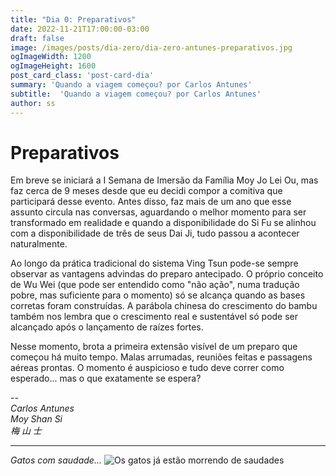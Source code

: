 ```yaml
---
title: "Dia 0: Preparativos"
date: 2022-11-21T17:00:00-03:00
draft: false
image: /images/posts/dia-zero/dia-zero-antunes-preparativos.jpg
ogImageWidth: 1200
ogImageHeight: 1600
post_card_class: 'post-card-dia'
summary: 'Quando a viagem começou? por Carlos Antunes'
subtitle:  'Quando a viagem começou? por Carlos Antunes'
author: ss
---
```


# Preparativos

Em breve se iniciará a I Semana de Imersão da Família Moy Jo Lei Ou, mas faz cerca de 9 meses desde que eu decidi compor a comitiva que participará desse evento. Antes disso, faz mais de um ano que esse assunto circula nas conversas, aguardando o melhor momento para ser transformado em realidade e quando a disponibilidade do Si Fu se alinhou com a disponibilidade de três de seus Dai Ji, tudo passou a acontecer naturalmente.

Ao longo da prática tradicional do sistema Ving Tsun pode-se sempre observar as vantagens advindas do preparo antecipado. O próprio conceito de Wu Wei (que pode ser entendido como "não ação", numa tradução pobre, mas suficiente para o momento) só se alcança quando as bases corretas foram construídas. A parábola chinesa do crescimento do bambu também nos lembra que o crescimento real e sustentável só pode ser alcançado após o lançamento de raízes fortes.

Nesse momento, brota a primeira extensão visível de um preparo que começou há muito tempo. Malas arrumadas, reuniões feitas e passagens aéreas prontas. O momento é auspicioso e tudo deve correr como esperado... mas o que exatamente se espera?

--  
_Carlos Antunes_  
_Moy Shan Si_  
_梅 山 士_  

***

_Gatos com saudade..._
![Os gatos já estão morrendo de saudades](/images/posts/dia-zero/gatos-antunes.jpg)
